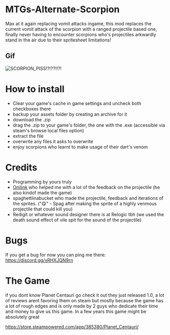 # MTGs-Alternate-Scorpion
Max at it again replacing vomit attacks ingame, this mod replaces the current vomit attack of the scorpion with a ranged projectile based one, finally never having to encounter scorpions who's projectiles arkwardly stand in the air due to their spritesheet limitations!

## Gif

![SCORPION_PISS!?!??!!?!](https://github.com/user-attachments/assets/956abc5b-6db4-4ba8-9dc4-8db99df2cc4c)

# How to install 
- Clear your game's cache in game settings and uncheck both checkboxes there
- backup your assets folder by creating an archive for it
- download the .zip
- drag the .zip to your game's folder, the one with the .exe (accessible via steam's browse local files option)
- extract the file
- overwrite any files it asks to overwrite
- enjoy scorpions who learnt to make usage of their dart's venom

# Credits
- Programming by yours truly 
- [Onilink](http://ic.onidev.fr/en/index.html) who helped me with a lot of the feedback on the projectile (he also kindof made the game)
- spaghettiinabucket who made the projectile, feedback and iterations of the sprites. (":yum:" - Spag after making the sprite of a highly venmous projectile that could kill you)
- Redigit or whatever sound designer there is at Relogic tbh (we used the death sound effect of vile spit for the sound of the projectile)

# Bugs
If you get a bug for now you can ping me there: https://discord.gg/xRHXJQN9rn

# The Game
if you dont know Planet Centauri go check it out they just released 1.0, a lot of reviews arent favoring them on steam but mostly because the game has a lot of rough edges and is only made by 2 guys who dedicate their time and money to give us this game. In a few years this game might be absolutely great 

https://store.steampowered.com/app/385380/Planet_Centauri/
